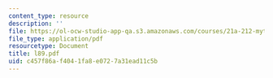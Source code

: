 ```yaml
---
content_type: resource
description: ''
file: https://ol-ocw-studio-app-qa.s3.amazonaws.com/courses/21a-212-myth-ritual-and-symbolism-spring-2004/c457f86af4041fa8e0727a31ead11c5b_l89.pdf
file_type: application/pdf
resourcetype: Document
title: l89.pdf
uid: c457f86a-f404-1fa8-e072-7a31ead11c5b
---
```

